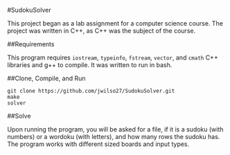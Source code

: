 #SudokuSolver

This project began as a lab assignment for a computer science course.
The project was written in C++, as C++ was the subject of the course.

##Requirements

This program requires `iostream`, `typeinfo`, `fstream`, `vector`, and `cmath` C++ libraries and g++ to compile.
It was written to run in bash.

##Clone, Compile, and Run

```
git clone https://github.com/jwilso27/SudokuSolver.git
make
solver
```

##Solve

Upon running the program, you will be asked for a file, if it is a sudoku (with numbers) or a wordoku (with letters), and how many rows the sudoku has.
The program works with different sized boards and input types.
